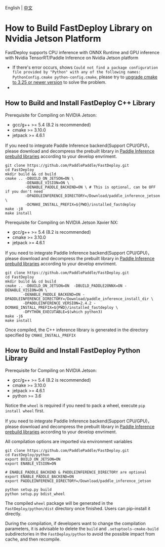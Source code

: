 English | [中文](../../cn/build_and_install/jetson.md)

# How to Build FastDeploy Library on Nvidia Jetson Platform

FastDeploy supports CPU inference with ONNX Runtime and GPU inference with Nvidia TensorRT/Paddle Inference on Nvidia Jetson platform

- If there's error occurs, shows `Could not find a package configuration file provided by "Python" with any of the following names: PythonConfig.cmake python-config.cmake`, please try to [upgrade cmake to 3.25 or newer version](https://cmake.org/download/) to solve the problem.
- 
## How to Build and Install FastDeploy C++ Library

Prerequisite for Compiling on NVIDIA Jetson:

- gcc/g++ >= 5.4 (8.2 is recommended)
- cmake >= 3.10.0
- jetpack >= 4.6.1

If you need to integrate Paddle Inference backend(Support CPU/GPU)，please download and decompress the prebuilt library in [Paddle Inference prebuild libraries](https://www.paddlepaddle.org.cn/inference/v2.4/guides/install/download_lib.html#c) according to your develop envriment.

```
git clone https://github.com/PaddlePaddle/FastDeploy.git
cd FastDeploy
mkdir build && cd build
cmake .. -DBUILD_ON_JETSON=ON \
         -DENABLE_VISION=ON \
         -DENABLE_PADDLE_BACKEND=ON \ # This is optional, can be OFF if you don't need
         -DPADDLEINFERENCE_DIRECTORY=/Download/paddle_inference_jetson \
         -DCMAKE_INSTALL_PREFIX=${PWD}/installed_fastdeploy
make -j8
make install
```

Prerequisite for Compiling on NVIDIA Jetson Xavier NX:

- gcc/g++ >= 5.4 (8.2 is recommended)
- cmake >= 3.10.0
- jetpack >= 4.6.1

If you need to integrate Paddle Inference backend(Support CPU/GPU)，please download and decompress the prebuilt library in [Paddle Inference prebuild libraries](https://www.paddlepaddle.org.cn/inference/v2.4/guides/install/download_lib.html#c) according to your develop envriment.

```
git clone https://github.com/PaddlePaddle/FastDeploy.git
cd FastDeploy
mkdir build && cd build
cmake .. -DBUILD_ON_JETSON=ON  -DBUILD_PADDLE2ONNX=ON -DENABLE_VISION=ON \
        -DENABLE_PADDLE_BACKEND=ON -DPADDLEINFERENCE_DIRECTORY=/Download/paddle_inference_install_dir \
        -DPADDLEINFERENCE_VERSION=2.4.2 -DCMAKE_INSTALL_PREFIX=${PWD}/installed_fastdeploy \
        -DPYTHON_EXECUTABLE=$(which python3)
make -j6
make install
```

Once compiled, the C++ inference library is generated in the directory specified by `CMAKE_INSTALL_PREFIX`

## How to Build and Install FastDeploy Python Library

Prerequisite for Compiling on NVIDIA Jetson:

- gcc/g++ >= 5.4 (8.2 is recommended)
- cmake >= 3.10.0
- jetpack >= 4.6.1
- python >= 3.6

Notice the `wheel` is required if you need to pack a wheel, execute `pip install wheel` first.

If you need to integrate Paddle Inference backend(Support CPU/GPU)，please download and decompress the prebuilt library in [Paddle Inference prebuild libraries](https://www.paddlepaddle.org.cn/inference/v2.4/guides/install/download_lib.html#c) according to your develop envriment.

All compilation options are imported via environment variables

```
git clone https://github.com/PaddlePaddle/FastDeploy.git
cd FastDeploy/python
export BUILD_ON_JETSON=ON
export ENABLE_VISION=ON

# ENABLE_PADDLE_BACKEND & PADDLEINFERENCE_DIRECTORY are optional
export ENABLE_PADDLE_BACKEND=ON
export PADDLEINFERENCE_DIRECTORY=/Download/paddle_inference_jetson

python setup.py build
python setup.py bdist_wheel
```

The compiled `wheel` package will be generated in the `FastDeploy/python/dist` directory once finished. Users can pip-install it directly.

During the compilation, if developers want to change the compilation parameters, it is advisable to delete the `build` and `.setuptools-cmake-build` subdirectories in the `FastDeploy/python` to avoid the possible impact from cache, and then recompile.
